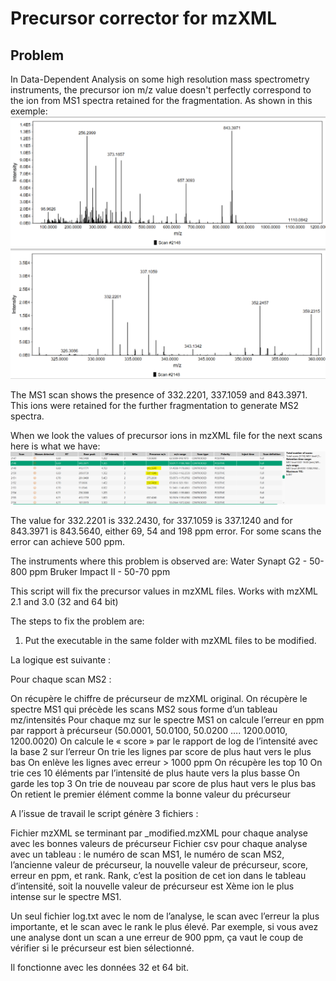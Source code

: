 # Precursor corrector for mzXML
## Problem
In Data-Dependent Analysis on some high resolution mass spectrometry instruments, the precursor ion m/z value doesn't perfectly correspond to the ion from MS1 spectra retained for the fragmentation.
As shown in this exemple:
![This is an image](/doc/MS1.PNG)
![This is an image](/doc/MS1_zoom.PNG)

The MS1 scan shows the presence of 332.2201, 337.1059 and 843.3971. This ions were retained for the further fragmentation to generate MS2 spectra.

When we look the values of precursor ions in mzXML file for the next scans here is what we have:
![This is an image](/doc/MS2.PNG)

The value for 332.2201 is 332.2430, for 337.1059 is 337.1240 and for 843.3971 is 843.5640, either 69, 54 and 198 ppm error. For some scans the error can achieve 500 ppm.

The instruments where this problem is observed are:
Water Synapt G2 - 50-800 ppm
Bruker Impact II - 50-70 ppm

This script will fix the precursor values in mzXML files. Works with mzXML 2.1 and 3.0 (32 and 64 bit)

The steps to fix the problem are:
1) Put the executable in the same folder with mzXML files to be modified.

La logique est suivante :

Pour chaque scan MS2 :

On récupère le chiffre de précurseur de mzXML original.
On récupère le spectre MS1 qui précède les scans MS2 sous forme d’un tableau mz/intensités
Pour chaque mz sur le spectre MS1 on calcule l’erreur en ppm par rapport à précurseur (50.0001, 50.0100, 50.0200 …. 1200.0010, 1200.0020)
On calcule le « score » par le rapport de log de l’intensité avec la base 2 sur l’erreur
On trie les lignes par score de plus haut vers le plus bas
On enlève les lignes avec erreur > 1000 ppm
On récupère les top 10
On trie ces 10 éléments par l’intensité de plus haute vers la plus basse
On garde les top 3
On trie de nouveau par score de plus haut vers le plus bas
On retient le premier élément comme la bonne valeur du précurseur
 

A l’issue de travail le script génère 3 fichiers :

Fichier mzXML se terminant par _modified.mzXML pour chaque analyse avec les bonnes valeurs de précurseur
Fichier csv pour chaque analyse avec un tableau : le numéro de scan MS1, le numéro de scan MS2, l’ancienne valeur de précurseur, la nouvelle valeur de précurseur, score, erreur en ppm, et rank. Rank, c’est la position de cet ion dans le tableau d’intensité, soit la nouvelle valeur de précurseur est Xème ion le plus intense sur le spectre MS1.

 

Un seul fichier log.txt avec le nom de l’analyse, le scan avec l’erreur la plus importante, et le scan avec le rank le plus élevé. Par exemple, si vous avez une analyse dont un scan a une erreur de 900 ppm, ça vaut le coup de vérifier si le précurseur est bien sélectionné.

 

Il fonctionne avec les données 32 et 64 bit.
